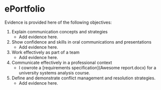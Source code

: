 # ePortfolio
Evidence is provided here of the following objectives:
1. Explain communication concepts and strategies     
   - Add evidence here.
2. Show confidence and skills in oral communications and presentations
   - Add evidence here. 
3. Work effectively as part of a team
   - Add evidence here. 
4. Communicate effectively in a professional context
   - I cowrote a [requirements specification](Awesome report.docx) for a university systems analysis course.
5. Define and demonstrate conflict management and resolution strategies.
   - Add evidence here.

